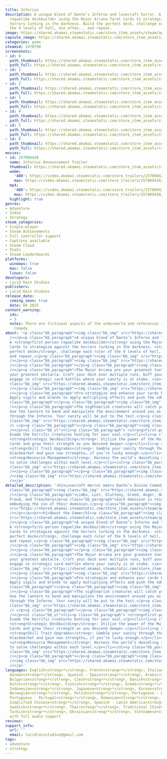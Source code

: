 ```yaml
---
title: Inferius
description: A unique blend of Dante’s Inferno and lovecraft horror. A first-person
  roguelike deckbuilder using the Major Arcana Tarot Cards to strategize against the
  horrors lurking in the darkness. Build the perfect deck, challenge each ruler of
  the 9 levels of hell, die often... and repeat.
image: https://shared.akamai.steamstatic.com/store_item_assets/steam/apps/2470790/header.jpg?t=1730237711
capsule_image: https://shared.akamai.steamstatic.com/store_item_assets/steam/apps/2470790/b208c1003bb98ad787672b2ce07d2774db7b9118/capsule_231x87.jpg?t=1730237711
categories: game
steamid: 2470790
screenshots:
- id: 0
  path_thumbnail: https://shared.akamai.steamstatic.com/store_item_assets/steam/apps/2470790/ss_bbf7a9d3ea92c96d6104c12c0819e02128f9e7b8.600x338.jpg?t=1730237711
  path_full: https://shared.akamai.steamstatic.com/store_item_assets/steam/apps/2470790/ss_bbf7a9d3ea92c96d6104c12c0819e02128f9e7b8.1920x1080.jpg?t=1730237711
- id: 1
  path_thumbnail: https://shared.akamai.steamstatic.com/store_item_assets/steam/apps/2470790/ss_f27aa73b232055250a16dbf257250043c5fa9195.600x338.jpg?t=1730237711
  path_full: https://shared.akamai.steamstatic.com/store_item_assets/steam/apps/2470790/ss_f27aa73b232055250a16dbf257250043c5fa9195.1920x1080.jpg?t=1730237711
- id: 2
  path_thumbnail: https://shared.akamai.steamstatic.com/store_item_assets/steam/apps/2470790/ss_8650370de3e0134c09b96a60547772286241eb55.600x338.jpg?t=1730237711
  path_full: https://shared.akamai.steamstatic.com/store_item_assets/steam/apps/2470790/ss_8650370de3e0134c09b96a60547772286241eb55.1920x1080.jpg?t=1730237711
- id: 3
  path_thumbnail: https://shared.akamai.steamstatic.com/store_item_assets/steam/apps/2470790/ss_9133dcb6451a8c88ebd54b58fce9bcda85522086.600x338.jpg?t=1730237711
  path_full: https://shared.akamai.steamstatic.com/store_item_assets/steam/apps/2470790/ss_9133dcb6451a8c88ebd54b58fce9bcda85522086.1920x1080.jpg?t=1730237711
- id: 4
  path_thumbnail: https://shared.akamai.steamstatic.com/store_item_assets/steam/apps/2470790/ss_b4a517a157c4f0dd6c25bbcdf7defc2538171a8f.600x338.jpg?t=1730237711
  path_full: https://shared.akamai.steamstatic.com/store_item_assets/steam/apps/2470790/ss_b4a517a157c4f0dd6c25bbcdf7defc2538171a8f.1920x1080.jpg?t=1730237711
- id: 5
  path_thumbnail: https://shared.akamai.steamstatic.com/store_item_assets/steam/apps/2470790/ss_6b04c0af8275994f4c1ba368a7bf9abeb470faa5.600x338.jpg?t=1730237711
  path_full: https://shared.akamai.steamstatic.com/store_item_assets/steam/apps/2470790/ss_6b04c0af8275994f4c1ba368a7bf9abeb470faa5.1920x1080.jpg?t=1730237711
- id: 6
  path_thumbnail: https://shared.akamai.steamstatic.com/store_item_assets/steam/apps/2470790/ss_7f929d0c8163ed243713eef90d30438133a6684d.600x338.jpg?t=1730237711
  path_full: https://shared.akamai.steamstatic.com/store_item_assets/steam/apps/2470790/ss_7f929d0c8163ed243713eef90d30438133a6684d.1920x1080.jpg?t=1730237711
movies:
- id: 257069428
  name: Inferius Announcement Trailer
  thumbnail: https://shared.akamai.steamstatic.com/store_item_assets/steam/apps/257069428/97b4fcc3eed8974a4ae52e0ec75fd42c2ea32ddc/movie_600x337.jpg?t=1730226550
  webm:
    '480': https://video.akamai.steamstatic.com/store_trailers/257069428/movie480_vp9.webm?t=1730226550
    max: https://video.akamai.steamstatic.com/store_trailers/257069428/movie_max_vp9.webm?t=1730226550
  mp4:
    '480': https://video.akamai.steamstatic.com/store_trailers/257069428/movie480.mp4?t=1730226550
    max: https://video.akamai.steamstatic.com/store_trailers/257069428/movie_max.mp4?t=1730226550
  highlight: true
genres:
- Adventure
- Indie
- Strategy
steam_categories:
- Single-player
- Steam Achievements
- Full controller support
- Captions available
- Steam Cloud
- Stats
- Steam Leaderboards
platforms:
  windows: true
  mac: false
  linux: false
developers:
- Lucid Rain Studios
publishers:
- Lucid Rain Studios
release_date:
  coming_soon: true
  date: Q4 2025
content_warning:
  ids:
  - 5
  notes: There are fictional aspects of the underworld and references to Dante's Divine
    Comedy.
about: '<p class="bb_paragraph"><img class="bb_img" src="https://shared.akamai.steamstatic.com/store_item_assets/steam/apps/2470790/extras/First_Person_Horror_Deckbuilder.png?t=1730237711"
  /></p><p class="bb_paragraph">A unique blend of Dante’s Inferno and lovecraft horror.
  A <strong>first-person roguelike deckbuilder</strong> using the Major Arcana Tarot
  Cards to strategize against the horrors lurking in the darkness. <strong>Build the
  perfect deck</strong>, challenge each ruler of the 9 levels of hell, <i>die often</i>...
  and repeat.</p><p class="bb_paragraph"><img class="bb_img" src="https://shared.akamai.steamstatic.com/store_item_assets/steam/apps/2470790/extras/2024-07-08_TreacheryUp_Gif.gif?t=1730237711"
  /></p><p class="bb_paragraph"><img class="bb_img" src="https://shared.akamai.steamstatic.com/store_item_assets/steam/apps/2470790/extras/Steam_Separator.png?t=1730237711"
  /></p><p class="bb_paragraph"></p><p class="bb_paragraph"><img class="bb_img" src="https://shared.akamai.steamstatic.com/store_item_assets/steam/apps/2470790/extras/Steam_Header_1.png?t=1730237711"
  /></p><p class="bb_paragraph">The Major Arcana are your greatest tool, but also
  your greatest obstacle. Craft your deck over multiple runs, buff your Arcanas, and
  engage in strategic card battles where your sanity is at stake. </p><p class="bb_paragraph"><img
  class="bb_img" src="https://shared.akamai.steamstatic.com/store_item_assets/steam/apps/2470790/extras/Major_Arcana_Cards_Dark_.png?t=1730237711"
  /></p><p class="bb_paragraph"><img class="bb_img" src="https://shared.akamai.steamstatic.com/store_item_assets/steam/apps/2470790/extras/Steam_Header_2.png?t=1730237711"
  /></p><p class="bb_paragraph">Pre-strategize and enhance your cards before battles.
  Apply sigils and brands to apply multiplying effects and push the odds in your favor.</p><p
  class="bb_paragraph"></p><p class="bb_paragraph"><img class="bb_img" src="https://shared.akamai.steamstatic.com/store_item_assets/steam/apps/2470790/extras/Steam_Header_3.png?t=1730237711"
  /></p><p class="bb_paragraph">The nightmarish creatures will catch you in the dark.
  Use the lantern to bend and manipulate the environment around you as you traverse
  through the Inferno. Your sanity will be put to the test.</p><p class="bb_paragraph"><img
  class="bb_img" src="https://shared.akamai.steamstatic.com/store_item_assets/steam/apps/2470790/extras/2024-07-08_TreacheryBack_Gif.gif?t=1730237711"
  /> </p><p class="bb_paragraph"></p><p class="bb_paragraph"><img class="bb_img" src="https://shared.akamai.steamstatic.com/store_item_assets/steam/apps/2470790/extras/Steam_Header_4.png?t=1730237711"
  /></p><ul class="bb_ul"><li><p class="bb_paragraph"> <strong>First-person Stealth</strong>:
  Evade the horrific creatures hunting for your soul.</p></li><li><p class="bb_paragraph">
  <strong>Strategic Deckbuilding</strong>: Utilize the power of the Major Arcana Tarot
  Cards and grow their strength as you descend deeper.</p></li><li><p class="bb_paragraph">
  <strong>Skill Trait Upgrades</strong>: Gamble your sanity through the underworld’s
  blackmarket and gain new strengths… if you’re lucky enough.</p></li><li><p class="bb_paragraph">
  <strong>Resource Management</strong>: Harness the world’s dwindling soul essences
  to solve challenges within each level.</p></li></ul><p class="bb_paragraph"><img
  class="bb_img" src="https://shared.akamai.steamstatic.com/store_item_assets/steam/apps/2470790/extras/Steam_Separator.png?t=1730237711"
  /></p><p class="bb_paragraph"></p><p class="bb_paragraph"><img class="bb_img" src="https://shared.akamai.steamstatic.com/store_item_assets/steam/apps/2470790/extras/Steam_Discord_Header.png?t=1730237711"
  /><img class="bb_img" src="https://shared.akamai.steamstatic.com/store_item_assets/steam/apps/2470790/extras/Steam_Wishlist_Header.png?t=1730237711"
  /></p>'
detailed_description: '<h1>Lovecraft Horror meets Dante’s Divine Comedy.</h1><p><p
  class="bb_paragraph"><img class="bb_img" src="https://shared.akamai.steamstatic.com/store_item_assets/steam/apps/2470790/extras/Decend_the_Dominions_Header.png?t=1730237711"
  /></p><p class="bb_paragraph">Limbo, Lust, Gluttony, Greed, Anger, Heresy, Violence,
  Fraud, and Treachery</p><p class="bb_paragraph">Each dominion is reigned by a ruler
  embodying the sin of their dominion.</p><p class="bb_paragraph"><img class="bb_img"
  src="https://shared.akamai.steamstatic.com/store_item_assets/steam/apps/2470790/extras/2024-07-08_Limbo_Gif.gif?t=1730237711"
  /></p></p><br><h1>About the Game</h1><p class="bb_paragraph"><img class="bb_img"
  src="https://shared.akamai.steamstatic.com/store_item_assets/steam/apps/2470790/extras/First_Person_Horror_Deckbuilder.png?t=1730237711"
  /></p><p class="bb_paragraph">A unique blend of Dante’s Inferno and lovecraft horror.
  A <strong>first-person roguelike deckbuilder</strong> using the Major Arcana Tarot
  Cards to strategize against the horrors lurking in the darkness. <strong>Build the
  perfect deck</strong>, challenge each ruler of the 9 levels of hell, <i>die often</i>...
  and repeat.</p><p class="bb_paragraph"><img class="bb_img" src="https://shared.akamai.steamstatic.com/store_item_assets/steam/apps/2470790/extras/2024-07-08_TreacheryUp_Gif.gif?t=1730237711"
  /></p><p class="bb_paragraph"><img class="bb_img" src="https://shared.akamai.steamstatic.com/store_item_assets/steam/apps/2470790/extras/Steam_Separator.png?t=1730237711"
  /></p><p class="bb_paragraph"></p><p class="bb_paragraph"><img class="bb_img" src="https://shared.akamai.steamstatic.com/store_item_assets/steam/apps/2470790/extras/Steam_Header_1.png?t=1730237711"
  /></p><p class="bb_paragraph">The Major Arcana are your greatest tool, but also
  your greatest obstacle. Craft your deck over multiple runs, buff your Arcanas, and
  engage in strategic card battles where your sanity is at stake. </p><p class="bb_paragraph"><img
  class="bb_img" src="https://shared.akamai.steamstatic.com/store_item_assets/steam/apps/2470790/extras/Major_Arcana_Cards_Dark_.png?t=1730237711"
  /></p><p class="bb_paragraph"><img class="bb_img" src="https://shared.akamai.steamstatic.com/store_item_assets/steam/apps/2470790/extras/Steam_Header_2.png?t=1730237711"
  /></p><p class="bb_paragraph">Pre-strategize and enhance your cards before battles.
  Apply sigils and brands to apply multiplying effects and push the odds in your favor.</p><p
  class="bb_paragraph"></p><p class="bb_paragraph"><img class="bb_img" src="https://shared.akamai.steamstatic.com/store_item_assets/steam/apps/2470790/extras/Steam_Header_3.png?t=1730237711"
  /></p><p class="bb_paragraph">The nightmarish creatures will catch you in the dark.
  Use the lantern to bend and manipulate the environment around you as you traverse
  through the Inferno. Your sanity will be put to the test.</p><p class="bb_paragraph"><img
  class="bb_img" src="https://shared.akamai.steamstatic.com/store_item_assets/steam/apps/2470790/extras/2024-07-08_TreacheryBack_Gif.gif?t=1730237711"
  /> </p><p class="bb_paragraph"></p><p class="bb_paragraph"><img class="bb_img" src="https://shared.akamai.steamstatic.com/store_item_assets/steam/apps/2470790/extras/Steam_Header_4.png?t=1730237711"
  /></p><ul class="bb_ul"><li><p class="bb_paragraph"> <strong>First-person Stealth</strong>:
  Evade the horrific creatures hunting for your soul.</p></li><li><p class="bb_paragraph">
  <strong>Strategic Deckbuilding</strong>: Utilize the power of the Major Arcana Tarot
  Cards and grow their strength as you descend deeper.</p></li><li><p class="bb_paragraph">
  <strong>Skill Trait Upgrades</strong>: Gamble your sanity through the underworld’s
  blackmarket and gain new strengths… if you’re lucky enough.</p></li><li><p class="bb_paragraph">
  <strong>Resource Management</strong>: Harness the world’s dwindling soul essences
  to solve challenges within each level.</p></li></ul><p class="bb_paragraph"><img
  class="bb_img" src="https://shared.akamai.steamstatic.com/store_item_assets/steam/apps/2470790/extras/Steam_Separator.png?t=1730237711"
  /></p><p class="bb_paragraph"></p><p class="bb_paragraph"><img class="bb_img" src="https://shared.akamai.steamstatic.com/store_item_assets/steam/apps/2470790/extras/Steam_Discord_Header.png?t=1730237711"
  /><img class="bb_img" src="https://shared.akamai.steamstatic.com/store_item_assets/steam/apps/2470790/extras/Steam_Wishlist_Header.png?t=1730237711"
  /></p>'
languages: English<strong>*</strong>, French<strong>*</strong>, Italian<strong>*</strong>,
  German<strong>*</strong>, Spanish - Spain<strong>*</strong>, Arabic<strong>*</strong>,
  Bulgarian<strong>*</strong>, Czech<strong>*</strong>, Danish<strong>*</strong>,
  Dutch<strong>*</strong>, Finnish<strong>*</strong>, Greek<strong>*</strong>, Hungarian<strong>*</strong>,
  Indonesian<strong>*</strong>, Japanese<strong>*</strong>, Korean<strong>*</strong>,
  Norwegian<strong>*</strong>, Polish<strong>*</strong>, Portuguese - Brazil<strong>*</strong>,
  Portuguese - Portugal<strong>*</strong>, Romanian<strong>*</strong>, Russian<strong>*</strong>,
  Simplified Chinese<strong>*</strong>, Spanish - Latin America<strong>*</strong>,
  Swedish<strong>*</strong>, Thai<strong>*</strong>, Traditional Chinese<strong>*</strong>,
  Turkish<strong>*</strong>, Ukrainian<strong>*</strong>, Vietnamese<strong>*</strong><br><strong>*</strong>languages
  with full audio support
reviews:
support_info:
  url: ''
  email: lucidrainstudios@gmail.com
tags:
- adventure
- strategy
---
```

